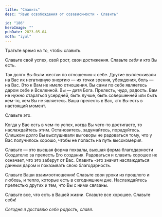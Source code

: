 ```yaml
---
title: "Славить"
desc: "Язык освобождения от созависимости - Славить"

id: "186"
heroImage: ""
pubDate: 2023-05-04
moth: "iyul"
---
```


Тратьте время на то, чтобы славить.

Славьте свой успех, свой рост, свои достижения. Славьте _себя_ и кто Вы есть.

Так долго Вы были жестки по отношению к себе. Другие выплескивали на Вас их
негативную энергию — их точки зрения, убеждения, боль — на Вас. Это к Вам не
имело отношения. Вы сами по себе являетесь даром себе и Вселенной. Вы — дитя
Бога. Прелесть, чудо, радость. Вам не нужно стараться усердней, быть лучше,
быть совершенней или быть кем-то, кем Вы не являетесь. Ваша прелесть в Вас,
кто Вы есть в настоящий момент.

Славьте это.

Когда у Вас есть в чем-то успех, когда Вы чего-то достигаете, то наслаждайтесь
этим. Остановитесь, задумайтесь, порадуйтесь. Слишком долго Вы выслушивали
выговоры не радоваться тому, что у Вас получилось хорошо, чтобы не попасть на
путь высокомерия.

Славьте — это высшая форма похвалы, высшая форма благодарности Создателю за
прелесть Его создания. Радоваться и славить хорошее не означает, что это
заберут от Вас. Славить -это значит наслаждаться данным даром и показывать
свою благодарность.

Славьте Ваши взаимоотношения! Славьте свои уроки из прошлого и любовь, и
тепло, которые есть в сегодняшнем дне. Наслаждайтесь прелестью других и тем,
что Вы с ними связаны.

Славьте все, что есть в Вашей жизни. Славьте все хорошее. Славьте себя!

_Сегодня_ _я_ _доставлю_ _себе_ _радость,_ _славя._
